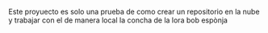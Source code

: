 Este proyuecto es solo una prueba de como crear un repositorio en la nube y trabajar con el de manera local
la concha de la lora bob espònja